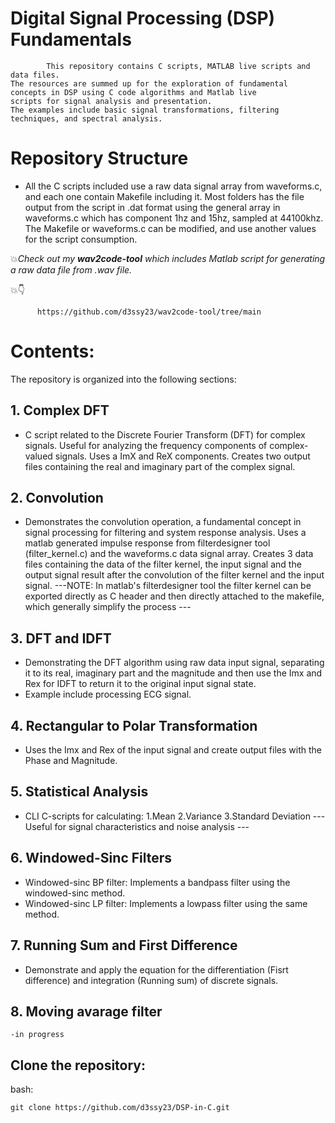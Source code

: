 # Digital Signal Processing (DSP) Fundamentals
            This repository contains C scripts, MATLAB live scripts and data files. 
    The resources are summed up for the exploration of fundamental concepts in DSP using C code algorithms and Matlab live
    scripts for signal analysis and presentation.
    The examples include basic signal transformations, filtering techniques, and spectral analysis.

# Repository Structure
- All the C scripts included use a raw data signal array from waveforms.c, and each one contain Makefile including it. 
    Most folders has the file output from the script in .dat format using the general array in waveforms.c which has component 1hz and 15hz, sampled at 44100khz.
    The Makefile or waveforms.c can be modified, and use another values for the script consumption.
    
    
 :boom:_Check out my **wav2code-tool** which includes Matlab script for generating a raw data file from .wav file._
 
 :boom::point_down:
          
          https://github.com/d3ssy23/wav2code-tool/tree/main
    
    
# Contents:   
The repository is organized into the following sections:

## 1. Complex DFT
- C script related to the Discrete Fourier Transform (DFT) for complex signals.
    Useful for analyzing the frequency components of complex-valued signals.
    Uses a ImX and ReX components.
    Creates two output files containing the real and imaginary part of the complex signal.
    
## 2. Convolution
- Demonstrates the convolution operation, a fundamental concept in signal processing for filtering and system response analysis.
    Uses a matlab generated impulse response from filterdesigner tool (filter_kernel.c) and the waveforms.c data signal array.
    Creates 3 data files containing the data of the filter kernel, the input signal and the output signal result after the convolution of the filter kernel and the input signal.
    ---NOTE: In matlab's filterdesigner tool the filter kernel can be exported directly as C header and then directly attached to the makefile, which generally simplify the process ---
    
## 3. DFT and IDFT
  - Demonstrating the DFT algorithm using raw data input signal, separating it to its real, imaginary part and the magnitude and then use the Imx and Rex for IDFT to return it to the
    original input signal state.  
  - Example include processing ECG signal.
    
## 4. Rectangular to Polar Transformation
  - Uses the Imx and Rex of the input signal and create output files with the Phase and Magnitude.
        
## 5. Statistical Analysis
  - CLI C-scripts for calculating:
    1.Mean
    2.Variance
    3.Standard Deviation
    --- Useful for signal characteristics and noise analysis ---
    
## 6. Windowed-Sinc Filters
   - Windowed-sinc BP filter: Implements a bandpass filter using the windowed-sinc method.
   - Windowed-sinc LP filter: Implements a lowpass filter using the same method.
     
## 7. Running Sum and First Difference
   - Demonstrate and apply the equation for the differentiation (Fisrt difference) and integration (Running sum) of discrete signals.
    
## 8. Moving avarage filter
    -in progress
    

## Clone the repository:
bash:
    
    git clone https://github.com/d3ssy23/DSP-in-C.git


